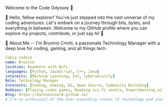 Welcome to the Code Odyssey 🚀

👋 Hello, fellow explorer! You've just stepped into the vast universe of my coding adventures. Let's embark on a journey through bits, bytes, and everything in between.
    Welcome to my GitHub profile where you can explore my projects, contribute, or just say hi! 🚀

🧠 About Me -- I'm Brunino Criniti, a passionate Technology Manager with a deep love for coding, gaming, and all things tech.
```yaml
Copia codice
name: Brunino
location: Anywhere with WiFi
languages: [Python, JavaScript, C++, Java]
interests: [Machine Learning, IoT, Cybersecurity]
Role: Technology Manager
Interests: [Coding, Gaming, AI, Open Source, Community Building]
Hobbies: [Playing video games, Reading sci-fi novels, Experimenting with new tech]
Blog: https://darknessnerd.github.io/
# I'm an enthusiast of the ever-expanding realms of technology and innovation.
```

<!--
**darknessnerd/darknessnerd** is a ✨ _special_ ✨ repository because its `README.md` (this file) appears on your GitHub profile.

Here are some ideas to get you started:

- 🔭 I’m currently working on ...
- 🌱 I’m currently learning ...
- 👯 I’m looking to collaborate on ...
- 🤔 I’m looking for help with ...
- 💬 Ask me about ...
- 📫 How to reach me: ...
- 😄 Pronouns: ...
- ⚡ Fun fact: ...
-->
